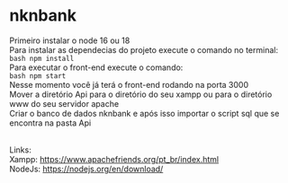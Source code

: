 # nknbank
Primeiro instalar o node 16 ou 18<br>
Para instalar as dependecias do projeto execute o comando no terminal:<br>
```bash npm install```<br>
Para executar o front-end execute o comando:<br>
```bash npm start```<br> 
Nesse momento você já terá o front-end rodando na porta 3000<br>
Mover a diretório Api para o diretório do seu xampp ou para o diretório www do seu servidor apache<br>
Criar o banco de dados nknbank e após isso importar o script sql que se encontra na pasta Api<br><br>

Links:<br>
Xampp: https://www.apachefriends.org/pt_br/index.html<br>
NodeJs: https://nodejs.org/en/download/<br>
